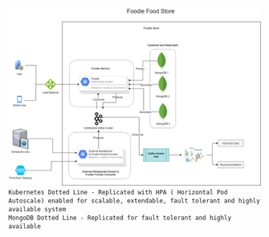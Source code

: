 ![alt text](./AyyanarFoodieStore.png)
`Kubernetes Dotted Line - Replicated with HPA ( Horizontal Pod Autoscale) enabled for scalable, extendable, fault tolerant and highly available system` <br>
`MongoDB Dotted Line - Replicated for fault tolerant and highly available`